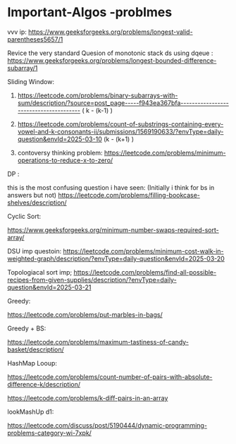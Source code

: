 # Important-Algos -problmes

vvv ip:  https://www.geeksforgeeks.org/problems/longest-valid-parentheses5657/1

Revice the very standard Quesion of monotonic stack ds using dqeue :  https://www.geeksforgeeks.org/problems/longest-bounded-difference-subarray/1


Sliding Window: 



1) https://leetcode.com/problems/binary-subarrays-with-sum/description/?source=post_page-----f943ea367bfa---------------------------------------   ( k - (k-1) )

2) https://leetcode.com/problems/count-of-substrings-containing-every-vowel-and-k-consonants-ii/submissions/1569190633/?envType=daily-question&envId=2025-03-10 (k - (k+1) )

3)  contoversy thinking problem:  https://leetcode.com/problems/minimum-operations-to-reduce-x-to-zero/


DP : 

this is the most confusing question i have seen:  (Initially i think for bs in answers but not)
https://leetcode.com/problems/filling-bookcase-shelves/description/


Cyclic Sort: 

https://www.geeksforgeeks.org/minimum-number-swaps-required-sort-array/



DSU imp questoin: 
https://leetcode.com/problems/minimum-cost-walk-in-weighted-graph/description/?envType=daily-question&envId=2025-03-20

Topologiacal sort imp;
https://leetcode.com/problems/find-all-possible-recipes-from-given-supplies/description/?envType=daily-question&envId=2025-03-21


Greedy: 

https://leetcode.com/problems/put-marbles-in-bags/

Greedy + BS: 

https://leetcode.com/problems/maximum-tastiness-of-candy-basket/description/

HashMap Looup: 


https://leetcode.com/problems/count-number-of-pairs-with-absolute-difference-k/description/

https://leetcode.com/problems/k-diff-pairs-in-an-array


lookMashUp d1: 


https://leetcode.com/discuss/post/5190444/dynamic-programming-problems-category-wi-7xpk/



